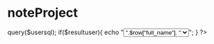 # noteProject

<?php

    require_once "db_connector.php";

    $usersql = "SELECT user_id, CONCAT(user_fname, ' ', user_lname) as full_name FROM users";
    $resultuser = $connection->query($usersql);

    if($resultuser){
        echo "<select>";
            while($row = $resultuser->fetch_assoc()){
                echo "<option value = '".$row["user_id"]."'>".$row["full_name"]. "</option>";
            }
        echo "</select>";
    }
?>
